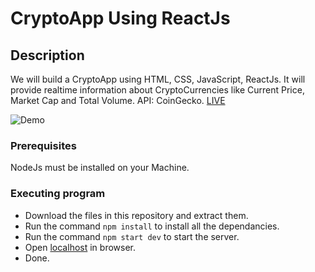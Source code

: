 # CryptoApp Using ReactJs

## Description

We will build a CryptoApp using HTML, CSS, JavaScript, ReactJs.
It will provide realtime information about CryptoCurrencies like Current Price, 
Market Cap and Total Volume.
API: CoinGecko. [LIVE](https://cryptoappreactjs.herokuapp.com/)

![Demo](Demo.gif)

### Prerequisites

NodeJs must be installed on your Machine.

### Executing program

* Download the files in this repository and extract them.
* Run the command `npm install` to install all the dependancies.
* Run the command `npm start dev` to start the server.
* Open [localhost](http://localhost:3000/) in browser.
* Done.
